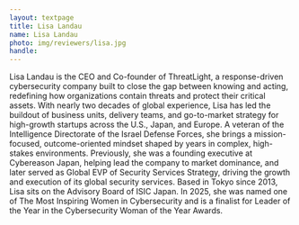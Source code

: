 ```yaml
---
layout: textpage
title: Lisa Landau
name: Lisa Landau
photo: img/reviewers/lisa.jpg
handle: 
---
```


Lisa Landau is the CEO and Co-founder of ThreatLight, a response-driven cybersecurity company built to close the gap between knowing and acting, redefining how organizations contain threats and protect their critical assets.  With nearly two decades of global experience, Lisa has led the buildout of business units, delivery teams, and go-to-market strategy for high-growth startups across the U.S., Japan, and Europe.
A veteran of the Intelligence Directorate of the Israel Defense Forces, she brings a mission-focused, outcome-oriented mindset shaped by years in complex, high-stakes environments. Previously, she was a founding executive at Cybereason Japan, helping lead the company to market dominance, and later served as Global EVP of Security Services Strategy, driving the growth and execution of its global security services.
Based in Tokyo since 2013, Lisa sits on the Advisory Board of ISIC Japan. In 2025, she was named one of The Most Inspiring Women in Cybersecurity and is a finalist for Leader of the Year in the Cybersecurity Woman of the Year  Awards.